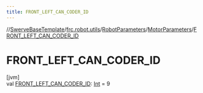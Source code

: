 ```yaml
---
title: FRONT_LEFT_CAN_CODER_ID
---
```

//[SwerveBaseTemplate](../../../../index.html)/[frc.robot.utils](../../index.html)/[RobotParameters](../index.html)/[MotorParameters](index.html)/[FRONT_LEFT_CAN_CODER_ID](-f-r-o-n-t_-l-e-f-t_-c-a-n_-c-o-d-e-r_-i-d.html)



# FRONT_LEFT_CAN_CODER_ID



[jvm]\
val [FRONT_LEFT_CAN_CODER_ID](-f-r-o-n-t_-l-e-f-t_-c-a-n_-c-o-d-e-r_-i-d.html): [Int](https://kotlinlang.org/api/latest/jvm/stdlib/kotlin/-int/index.html) = 9




